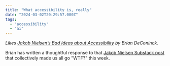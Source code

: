 ```yaml
---
title: "What accessibility is, really"
date: "2024-03-02T20:29:57.000Z"
tags: 
  - "accessibility"
  - "ai"
---
```


_Likes [Jakob Nielsen’s Bad Ideas about Accessibility](https://www.briandeconinck.com/jakob-nielsens-bad-ideas-about-accessibility/) by Brian DeConinck._

Brian has written a thoughtful response to that [Jakob Nielsen Substack post](https://jakobnielsenphd.substack.com/p/accessibility-generative-ui) that collectively made us all go "WTF?" this week.

